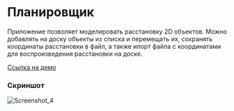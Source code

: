# Планировщик

Приложение позволяет моделировать расстановку 2D объектов. Можно добавлять на доску объекты из списка и перемещать их, сохранять координаты расстановки в файл, а также ипорт файла с координатами для воспроизведения расстановки на доске.

[Ссылка на демо](https://main--2d-planner.netlify.app/)

### Скриншот
![Screenshot_4](https://github.com/ElPastel/2d-planner/assets/115109501/b3b51b37-c8fb-4b72-821b-843f142ced63)
